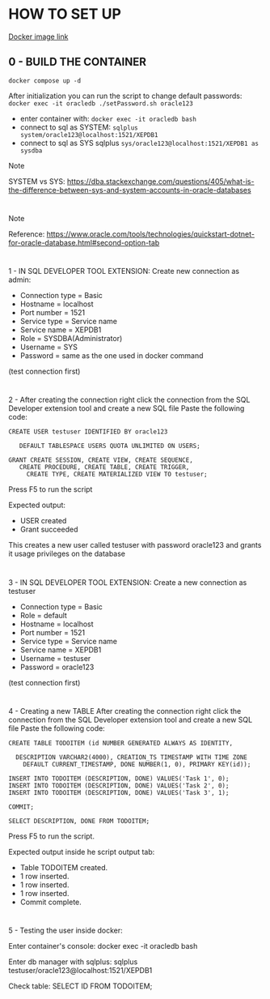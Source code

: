 # HOW TO SET UP

[Docker image link](https://container-registry.oracle.com/ords/f?p=113:4:80650608053:::4:P4_REPOSITORY,AI_REPOSITORY,AI_REPOSITORY_NAME,P4_REPOSITORY_NAME,P4_EULA_ID,P4_BUSINESS_AREA_ID:803,803,Oracle%20Database%20Express%20Edition,Oracle%20Database%20Express%20Edition,1,0&cs=3C-amBK1Pj9DV4I8A-Y9haIqn2IdN8I_FZL9DOh_omzm78vINENGmeeM-VNAgdP3oGXnNzCiuPlL1OjjKtLuWww)

## 0 - BUILD THE CONTAINER
```docker compose up -d```

After initialization you can run the script to change default passwords: ```docker exec -it oracledb ./setPassword.sh oracle123```
- enter container with: ```docker exec -it oracledb bash```
- connect to sql as SYSTEM: ```sqlplus system/oracle123@localhost:1521/XEPDB1```
- connect to sql as SYS sqlplus ```sys/oracle123@localhost:1521/XEPDB1 as sysdba```

> [!NOTE]
> SYSTEM vs SYS: https://dba.stackexchange.com/questions/405/what-is-the-difference-between-sys-and-system-accounts-in-oracle-databases


#

> [!NOTE]
> Reference:
> https://www.oracle.com/tools/technologies/quickstart-dotnet-for-oracle-database.html#second-option-tab

#
1 - IN SQL DEVELOPER TOOL EXTENSION:
Create new connection as admin:

- Connection type = Basic
- Hostname = localhost
- Port number = 1521
- Service type = Service name
- Service name = XEPDB1
- Role = SYSDBA(Administrator)
- Username = SYS
- Password = same as the one used in docker command

(test connection first)

#
2 - After creating the connection right click the connection from the SQL Developer extension tool and create a new SQL file
Paste the following code:

```
CREATE USER testuser IDENTIFIED BY oracle123

   DEFAULT TABLESPACE USERS QUOTA UNLIMITED ON USERS;

GRANT CREATE SESSION, CREATE VIEW, CREATE SEQUENCE,
   CREATE PROCEDURE, CREATE TABLE, CREATE TRIGGER,
     CREATE TYPE, CREATE MATERIALIZED VIEW TO testuser;
```
     
Press F5 to run the script

Expected output:
- USER created
- Grant succeeded

This creates a new user called testuser with password oracle123 and grants it usage privileges on the database

#
3 - IN SQL DEVELOPER TOOL EXTENSION:
Create a new connection as testuser

- Connection type = Basic
- Role = default
- Hostname = localhost
- Port number = 1521
- Service type = Service name
- Service name = XEPDB1
- Username = testuser
- Password = oracle123

(test connection first)

#
4 - Creating a new TABLE
After creating the connection right click the connection from the SQL Developer extension tool and create a new SQL file
Paste the following code:

```
CREATE TABLE TODOITEM (id NUMBER GENERATED ALWAYS AS IDENTITY,

  DESCRIPTION VARCHAR2(4000), CREATION_TS TIMESTAMP WITH TIME ZONE
    DEFAULT CURRENT_TIMESTAMP, DONE NUMBER(1, 0), PRIMARY KEY(id));

INSERT INTO TODOITEM (DESCRIPTION, DONE) VALUES('Task 1', 0);
INSERT INTO TODOITEM (DESCRIPTION, DONE) VALUES('Task 2', 0);
INSERT INTO TODOITEM (DESCRIPTION, DONE) VALUES('Task 3', 1);

COMMIT;

SELECT DESCRIPTION, DONE FROM TODOITEM;
```

Press F5 to run the script.

Expected output inside he script output tab:
- Table TODOITEM created.
- 1 row inserted.
- 1 row inserted.
- 1 row inserted.
- Commit complete.

#
5 - Testing the user inside docker:

Enter container's console:
docker exec -it oracledb bash

Enter db manager with sqlplus:
sqlplus testuser/oracle123@localhost:1521/XEPDB1

Check table:
SELECT ID FROM TODOITEM;
